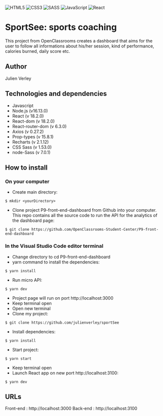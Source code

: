 ![HTML5](https://img.shields.io/badge/html5-%23E34F26.svg?style=for-the-badge&logo=html5&logoColor=white) ![CSS3](https://img.shields.io/badge/css3-%231572B6.svg?style=for-the-badge&logo=css3&logoColor=white) ![SASS](https://img.shields.io/badge/SASS-hotpink.svg?style=for-the-badge&logo=SASS&logoColor=white) ![JavaScript](https://img.shields.io/badge/javascript-%23323330.svg?style=for-the-badge&logo=javascript&logoColor=%23F7DF1E) ![React](https://img.shields.io/badge/react-%2320232a.svg?style=for-the-badge&logo=react&logoColor=%2361DAFB)

# SportSee: sports coaching

This project from OpenClassrooms creates a dashboard that aims for the user to follow all informations about his/her session, kind of performance, calories burned, daily score etc.

## Author

Julien Verley

## Technologies and dependencies

- Javascript
- Node.js (v16.13.0)
- React (v 18.2.0)
- React-dom (v 18.2.0)
- React-router-dom (v 6.3.0)
- Axios (v 0.27.2)
- Prop-types (v 15.8.1)
- Recharts (v 2.1.12)
- CSS Sass (v 1.53.0)
- node-Sass (v 7.0.1)

## How to install

### On your computer

- Create main directory:

```console
$ mkdir <yourDirectory>
```

- Clone project P9-front-end-dashboard from Github into your computer. This repo contains all the source code to run the API for the analytics of the dashboard page:

```console
$ git clone https://github.com/OpenClassrooms-Student-Center/P9-front-end-dashboard
```

### In the Visual Studio Code editor terminal

- Change directory to cd P9-front-end-dashboard
- yarn command to install the dependencies:

```console
$ yarn install
```

- Run micro API:

```console
$ yarn dev
```

- Project page will run on port http://localhost:3000
- Keep terminal open
- Open new terminal
- Clone my project:

```console
$ git clone https://github.com/julienverley/sportSee
```

- Install dependencies:

```console
$ yarn install
```

- Start project:

```console
$ yarn start
```

- Keep terminal open
- Launch React app on new port http://localhost:3100:

```console
$ yarn dev
```

## URLs

Front-end : http://localhost:3000
Back-end : http://localhost:3100
